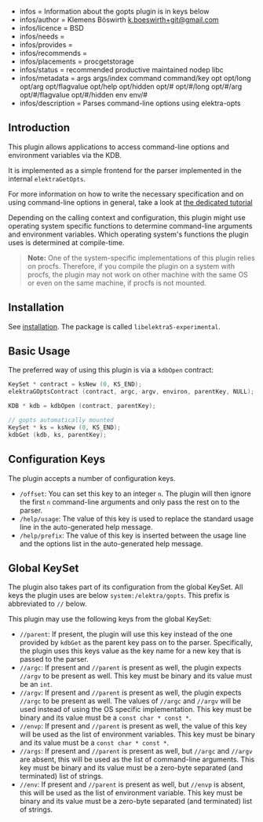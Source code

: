 - infos = Information about the gopts plugin is in keys below
- infos/author = Klemens Böswirth <k.boeswirth+git@gmail.com>
- infos/licence = BSD
- infos/needs =
- infos/provides =
- infos/recommends =
- infos/placements = procgetstorage
- infos/status = recommended productive maintained nodep libc
- infos/metadata = args args/index command command/key opt opt/long opt/arg opt/flagvalue opt/help opt/hidden opt/# opt/#/long opt/#/arg opt/#/flagvalue opt/#/hidden env env/#
- infos/description = Parses command-line options using elektra-opts

## Introduction

This plugin allows applications to access command-line options and environment variables via the KDB.

It is implemented as a simple frontend for the parser implemented in the internal `elektraGetOpts`.

For more information on how to write the necessary specification and on using command-line options in general, take a look at [the dedicated tutorial](../../../doc/tutorials/command-line-options.md)

Depending on the calling context and configuration, this plugin might use operating system specific functions to determine command-line arguments and environment variables.
Which operating system's functions the plugin uses is determined at compile-time.

> **Note:** One of the system-specific implementations of this plugin relies on procfs.
> Therefore, if you compile the plugin on a system with procfs, the plugin may not work on other machine with the same OS or even on the same machine, if procfs is not mounted.

## Installation

See [installation](/doc/INSTALL.md).
The package is called `libelektra5-experimental`.

## Basic Usage

The preferred way of using this plugin is via a `kdbOpen` contract:

```c
KeySet * contract = ksNew (0, KS_END);
elektraGOptsContract (contract, argc, argv, environ, parentKey, NULL);

KDB * kdb = kdbOpen (contract, parentKey);

// gopts automatically mounted
KeySet * ks = ksNew (0, KS_END);
kdbGet (kdb, ks, parentKey);
```

## Configuration Keys

The plugin accepts a number of configuration keys.

- `/offset`: You can set this key to an integer `n`.
  The plugin will then ignore the first `n` command-line arguments and only pass the rest on to the parser.
- `/help/usage`: The value of this key is used to replace the standard usage line in the auto-generated help message.
- `/help/prefix`: The value of this key is inserted between the usage line and the options list in the auto-generated help message.

## Global KeySet

The plugin also takes part of its configuration from the global KeySet.
All keys the plugin uses are below `system:/elektra/gopts`.
This prefix is abbreviated to `//` below.

This plugin may use the following keys from the global KeySet:

- `//parent`: If present, the plugin will use this key instead of the one provided by `kdbGet` as the parent key pass on to the parser.
  Specifically, the plugin uses this keys value as the key name for a new key that is passed to the parser.
- `//argc`: If present and `//parent` is present as well, the plugin expects `//argv` to be present as well.
  This key must be binary and its value must be an `int`.
- `//argv`: If present and `//parent` is present as well, the plugin expects `//argc` to be present as well.
  The values of `//argc` and `//argv` will be used instead of using the OS specific implementation.
  This key must be binary and its value must be a `const char * const *`.
- `//envp`: If present and `//parent` is present as well, the value of this key will be used as the list of environment variables.
  This key must be binary and its value must be a `const char * const *`.
- `//args`: If present and `//parent` is present as well, but `//argc` and `//argv` are absent, this will be used as the list of command-line arguments.
  This key must be binary and its value must be a zero-byte separated (and terminated) list of strings.
- `//env`: If present and `//parent` is present as well, but `//envp` is absent, this will be used as the list of environment variable.
  This key must be binary and its value must be a zero-byte separated (and terminated) list of strings.

